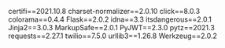 certifi==2021.10.8
charset-normalizer==2.0.10
click==8.0.3
colorama==0.4.4
Flask==2.0.2
idna==3.3
itsdangerous==2.0.1
Jinja2==3.0.3
MarkupSafe==2.0.1
PyJWT==2.3.0
pytz==2021.3
requests==2.27.1
twilio==7.5.0
urllib3==1.26.8
Werkzeug==2.0.2

